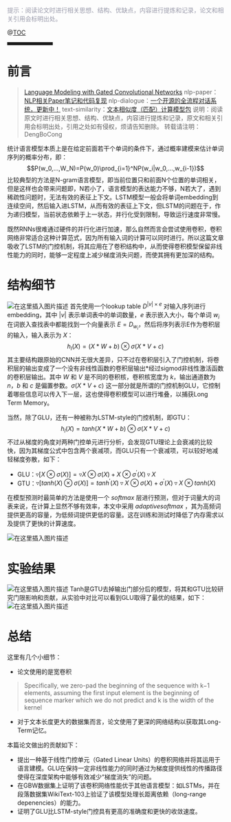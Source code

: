 <font color=#999AAA >提示：阅读论文时进行相关思想、结构、优缺点，内容进行提炼和记录，论文和相关引用会标明出处。</font>

@[TOC](文章目录)

<hr style=" border:solid; width:100px; height:1px;" color=#000000 size=1">

# 前言

> [Language Modeling with Gated Convolutional Networks](https://arxiv.org/pdf/1612.08083.pdf)
> nlp-paper：[NLP相关Paper笔记和代码复现](https://github.com/DengBoCong/nlp-paper)
> nlp-dialogue：[一个开源的全流程对话系统，更新中！](https://github.com/DengBoCong/nlp-dialogue)
> text-similarity：[文本相似度（匹配）计算模型包](https://github.com/DengBoCong/text-similarity)
> 说明：阅读原文时进行相关思想、结构、优缺点，内容进行提炼和记录，原文和相关引用会标明出处，引用之处如有侵权，烦请告知删除。
> 转载请注明：DengBoCong

统计语言模型本质上是在给定前面若干个单词的条件下，通过概率建模来估计单词序列的概率分布，即：
$$P(w_0,...,W_N)=P(w_0)\prod_{i=1}^NP(w_i|w_0,...,w_{i-1})$$
比较典型的方法是N-gram语言模型，即当前位置只和前面N个位置的单词相关，但是这样也会带来问题即，N若小了，语言模型的表达能力不够，N若大了，遇到稀疏性问题时，无法有效的表征上下文。LSTM模型一般会将单词embedding到连续空间，然后输入进LSTM，从而有效的表征上下文，但LSTM的问题在于，作为递归模型，当前状态依赖于上一状态，并行化受到限制，导致运行速度非常慢。

既然RNNs很难通过硬件的并行化进行加速，那么自然而言会尝试使用卷积，卷积网络非常适合这种计算范式，因为所有输入词的计算可以同时进行。所以这篇文章吸收了LSTM的门控机制，将其应用在了卷积结构中，从而使得卷积模型保留非线性能力的同时，能够一定程度上减少梯度消失问题，而使其拥有更加深的结构。

# 结构细节
![在这里插入图片描述](https://img-blog.csdnimg.cn/bd5ca129a79e4a0ebda5c4a6b255d7f3.png?x-oss-process=image/watermark,type_ZmFuZ3poZW5naGVpdGk,shadow_10,text_aHR0cHM6Ly9ibG9nLmNzZG4ubmV0L0RCQ18xMjE=,size_16,color_FFFFFF,t_70)
首先使用一个lookup table $D^{|v|\times e}$ 对输入序列进行embedding，其中 $|v|$ 表示单词表中的单词数量，$e$ 表示嵌入大小，每个单词 $w_i$ 在词嵌入查找表中都能找到一个向量表示 $E=D_{w_i}$，然后将序列表示E作为卷积层的输入，输入表示为 $X$：
$$h_l(X)=(X*W+b)\otimes \sigma(X*V+c)$$
其主要结构跟原始的CNN并无很大差异，只不过在卷积层引入了门控机制，将卷积层的输出变成了一个没有非线性函数的卷积层输出*经过sigmod非线性激活函数的卷积层输出。其中 $W$ 和 $V$ 是不同的卷积核，卷积核宽度为 $k$，输出通道数为 $n$，$b$ 和 $c$ 是偏置参数。$\sigma(X*V+c)$ 这一部分就是所谓的门控机制GLU，它控制着哪些信息可以传入下一层，这也使得卷积模型可以进行堆叠，以捕获Long Term Memory。

当然，除了GLU，还有一种被称为LSTM-style的门控机制，即GTU：
$$h_l(X)=tanh(X*W+b)\otimes \sigma(X*V+c)$$
不过从梯度的角度对两种门控单元进行分析，会发现GTU理论上会衰减的比较快，因为其梯度公式中包含两个衰减项，而GLU只有一个衰减项，可以较好地减轻梯度弥散，如下：
+ GLU：$\triangledown[X\otimes \sigma(X)]=\triangledown X\otimes \sigma(X)+X\otimes\sigma^{'}(X)\triangledown X$
+ GTU：$\triangledown[tanh(X)\otimes \sigma(X)]=tanh^{'}(X)\triangledown X\otimes \sigma(X)+\sigma^{'}(X)\triangledown X\otimes tanh(X)$

在模型预测时最简单的方法是使用一个 $softmax$ 层进行预测，但对于词量大的词表来说，在计算上显然不够有效率，本文中采用 $adaptive softmax$ ，其为高频词提供更高的容量，为低频词提供更低的容量。这在训练和测试时降低了内存需求以及提供了更快的计算速度。 

![在这里插入图片描述](https://img-blog.csdnimg.cn/7622e85d63d04785af056a6d2a472bea.png?x-oss-process=image/watermark,type_ZmFuZ3poZW5naGVpdGk,shadow_10,text_aHR0cHM6Ly9ibG9nLmNzZG4ubmV0L0RCQ18xMjE=,size_16,color_FFFFFF,t_70)

# 实验结果
![在这里插入图片描述](https://img-blog.csdnimg.cn/9028821c64e54a4d802fc72ccef3eb91.png?x-oss-process=image/watermark,type_ZmFuZ3poZW5naGVpdGk,shadow_10,text_aHR0cHM6Ly9ibG9nLmNzZG4ubmV0L0RCQ18xMjE=,size_16,color_FFFFFF,t_70)
Tanh是GTU去掉输出门部分后的模型，将其和GTU比较研究门限影响和贡献，从实验中对比可以看到GLU取得了最优的结果，如下：
![在这里插入图片描述](https://img-blog.csdnimg.cn/a7710e3ffdbe4ac1a477eb0965c6bd5c.png?x-oss-process=image/watermark,type_ZmFuZ3poZW5naGVpdGk,shadow_10,text_aHR0cHM6Ly9ibG9nLmNzZG4ubmV0L0RCQ18xMjE=,size_16,color_FFFFFF,t_70)


# 总结
这里有几个小细节：
+ 论文使用的是宽卷积
>  Specifically, we zero-pad the beginning of the sequence with k−1 elements, assuming the first input element is the beginning of sequence marker which we do not predict and k is the width of the kernel
+ 对于文本长度更大的数据集而言，论文使用了更深的网络结构以获取其Long-Term记忆。

本篇论文做出的贡献如下：
+ 提出一种基于线性门控单元（Gated Linear Units）的卷积网络并将其运用于语言建模。GLU在保持一定非线性能力的同时通过为梯度提供线性的传播路径使得在深度架构中能够有效减少“梯度消失”的问题。
+ 在GBW数据集上证明了该卷积网络性能优于其他语言模型：如LSTMs，并在段落数据集WikiText-103上验证了该模型处理长距离依赖（long-range depenencies）的能力。
+ 证明了GLU比LSTM-style门控具有更高的准确度和更快的收敛速度。